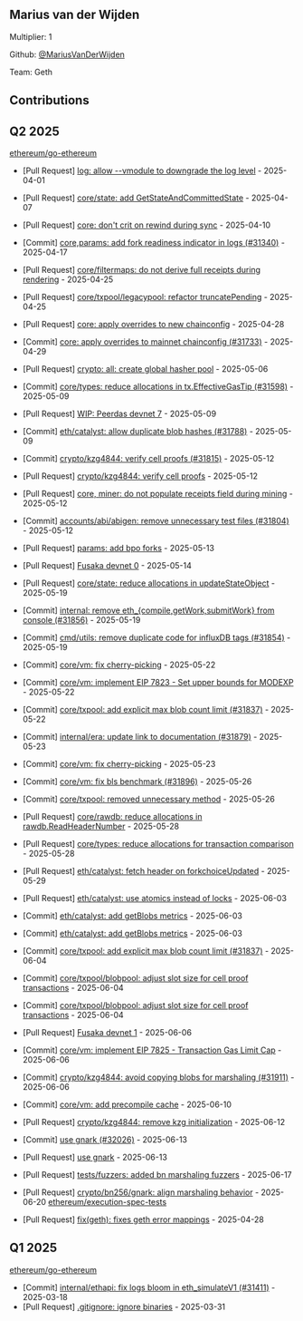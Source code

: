 
## Marius van der Wijden
Multiplier: 1

Github: [@MariusVanDerWijden](https://github.com/MariusVanDerWijden)

Team: Geth

## Contributions

## Q2 2025


[ethereum/go-ethereum](https://github.com/ethereum/go-ethereum)
* [Pull Request] [log: allow --vmodule to downgrade the log level](https://github.com/ethereum/go-ethereum/pull/31536) - 2025-04-01
* [Pull Request] [core/state: add GetStateAndCommittedState](https://github.com/ethereum/go-ethereum/pull/31585) - 2025-04-07
* [Pull Request] [core: don't crit on rewind during sync](https://github.com/ethereum/go-ethereum/pull/31603) - 2025-04-10
* [Commit] [core,params: add fork readiness indicator in logs (#31340)](https://github.com/ethereum/go-ethereum/commit/13b157a461c88678cd4e15ca005e7b45d823431b) - 2025-04-17
* [Pull Request] [core/filtermaps: do not derive full receipts during rendering](https://github.com/ethereum/go-ethereum/pull/31716) - 2025-04-25
* [Pull Request] [core/txpool/legacypool: refactor truncatePending](https://github.com/ethereum/go-ethereum/pull/31715) - 2025-04-25
* [Pull Request] [core: apply overrides to new chainconfig](https://github.com/ethereum/go-ethereum/pull/31733) - 2025-04-28

* [Commit] [core: apply overrides to mainnet chainconfig (#31733)](https://github.com/ethereum/go-ethereum/commit/a511553e448c947a0fe8f34acf7bb6f9818c2b49) - 2025-04-29
* [Pull Request] [crypto: all: create global hasher pool](https://github.com/ethereum/go-ethereum/pull/31769) - 2025-05-06
* [Commit] [core/types: reduce allocations in tx.EffectiveGasTip (#31598)](https://github.com/ethereum/go-ethereum/commit/0db99f4e409b05c109cffac26c15dd641757a3ab) - 2025-05-09
* [Pull Request] [WIP: Peerdas devnet 7](https://github.com/ethereum/go-ethereum/pull/31791) - 2025-05-09
* [Commit] [eth/catalyst: allow duplicate blob hashes (#31788)](https://github.com/ethereum/go-ethereum/commit/8c220595bb91017afcc1b61458e7ef1ef3fa93df) - 2025-05-09
* [Commit] [crypto/kzg4844: verify cell proofs (#31815)](https://github.com/ethereum/go-ethereum/commit/ff6e518a87907b2c4c67d7c7f2a76224e36177a9) - 2025-05-12
* [Pull Request] [crypto/kzg4844: verify cell proofs](https://github.com/ethereum/go-ethereum/pull/31815) - 2025-05-12
* [Pull Request] [core, miner: do not populate receipts field during mining](https://github.com/ethereum/go-ethereum/pull/31813) - 2025-05-12
* [Commit] [accounts/abi/abigen: remove unnecessary test files (#31804)](https://github.com/ethereum/go-ethereum/commit/c7bdf6b2fe4eae1db035147431147ed54f84fae7) - 2025-05-12
* [Pull Request] [params: add bpo forks](https://github.com/ethereum/go-ethereum/pull/31820) - 2025-05-13
* [Pull Request] [Fusaka devnet 0](https://github.com/ethereum/go-ethereum/pull/31825) - 2025-05-14
* [Pull Request] [core/state: reduce allocations in updateStateObject](https://github.com/ethereum/go-ethereum/pull/31861) - 2025-05-19
* [Commit] [internal: remove eth_{compile,getWork,submitWork} from console (#31856)](https://github.com/ethereum/go-ethereum/commit/33c5031a2e6888dbac3dba0628c786442ceabc33) - 2025-05-19
* [Commit] [cmd/utils: remove duplicate code for influxDB tags (#31854)](https://github.com/ethereum/go-ethereum/commit/e79177d1bca6bd21ed78bd8c2bf7144b36395c78) - 2025-05-19
* [Commit] [core/vm: fix cherry-picking](https://github.com/ethereum/go-ethereum/commit/00f0d218d41b77db7e329c44177afe0c20710da2) - 2025-05-22
* [Commit] [core/vm: implement EIP 7823 - Set upper bounds for MODEXP](https://github.com/ethereum/go-ethereum/commit/c6d3851277fa8368b64888db48b9eabf9bd4fbff) - 2025-05-22
* [Commit] [core/txpool: add explicit max blob count limit (#31837)](https://github.com/ethereum/go-ethereum/commit/20ad4f500e7fafab93f6d94fa171a5c0309de6ce) - 2025-05-22
* [Commit] [internal/era: update link to documentation (#31879)](https://github.com/ethereum/go-ethereum/commit/1fd806d3e59b1da29297611e0046df0bc742658d) - 2025-05-23
* [Commit] [core/vm: fix cherry-picking](https://github.com/ethereum/go-ethereum/commit/07321c6d9c639ea381f5770b7f35a8e9aa813ba8) - 2025-05-23
* [Commit] [core/vm: fix bls benchmark (#31896)](https://github.com/ethereum/go-ethereum/commit/3f7b8bc976fe5e9b810b91da359b3e0cb7d010c8) - 2025-05-26
* [Commit] [core/txpool: removed unnecessary method](https://github.com/ethereum/go-ethereum/commit/a201a33de8b2b43ed066471b0a292b7f89ede1ec) - 2025-05-26
* [Pull Request] [core/rawdb: reduce allocations in rawdb.ReadHeaderNumber](https://github.com/ethereum/go-ethereum/pull/31913) - 2025-05-28
* [Pull Request] [core/types: reduce allocations for transaction comparison](https://github.com/ethereum/go-ethereum/pull/31912) - 2025-05-28
* [Pull Request] [eth/catalyst: fetch header on forkchoiceUpdated](https://github.com/ethereum/go-ethereum/pull/31928) - 2025-05-29
* [Pull Request] [eth/catalyst: use atomics instead of locks](https://github.com/ethereum/go-ethereum/pull/31955) - 2025-06-03
* [Commit] [eth/catalyst: add getBlobs metrics](https://github.com/ethereum/go-ethereum/commit/3a5577c044478839cb70e09c4792fb2e3c4eef3c) - 2025-06-03
* [Commit] [eth/catalyst: add getBlobs metrics](https://github.com/ethereum/go-ethereum/commit/3e5f753d9db9e4753712fd27d27687987283e1cc) - 2025-06-03
* [Commit] [core/txpool: add explicit max blob count limit (#31837)](https://github.com/ethereum/go-ethereum/commit/20ad4f500e7fafab93f6d94fa171a5c0309de6ce) - 2025-06-04
* [Commit] [core/txpool/blobpool: adjust slot size for cell proof transactions](https://github.com/ethereum/go-ethereum/commit/8af6023f06aa02fb133edc81ca58847cf4282ee5) - 2025-06-04
* [Commit] [core/txpool/blobpool: adjust slot size for cell proof transactions](https://github.com/ethereum/go-ethereum/commit/55199fc440ac0d631e05b4f61de921264b0e6496) - 2025-06-04
* [Pull Request] [Fusaka devnet 1](https://github.com/ethereum/go-ethereum/pull/31981) - 2025-06-06
* [Commit] [core/vm: implement EIP 7825 - Transaction Gas Limit Cap](https://github.com/ethereum/go-ethereum/commit/fbd51127a283e6021516d7e770724802f779c7aa) - 2025-06-06
* [Commit] [crypto/kzg4844: avoid copying blobs for marshaling (#31911)](https://github.com/ethereum/go-ethereum/commit/d675721276d126012faa264491d632689703ad3b) - 2025-06-06
* [Commit] [core/vm: add precompile cache](https://github.com/ethereum/go-ethereum/commit/e24017688f99b493cef056cc445fe46f84f236f8) - 2025-06-10
* [Pull Request] [crypto/kzg4844: remove kzg initialization](https://github.com/ethereum/go-ethereum/pull/32017) - 2025-06-12
* [Commit] [use gnark (#32026)](https://github.com/ethereum/go-ethereum/commit/dc17a38a5d36f66b6a5a80696174bf36e0be4f43) - 2025-06-13
* [Pull Request] [use gnark](https://github.com/ethereum/go-ethereum/pull/32026) - 2025-06-13
* [Pull Request] [tests/fuzzers: added bn marshaling fuzzers](https://github.com/ethereum/go-ethereum/pull/32053) - 2025-06-17
* [Pull Request] [crypto/bn256/gnark: align marshaling behavior](https://github.com/ethereum/go-ethereum/pull/32065) - 2025-06-20
[ethereum/execution-spec-tests](https://github.com/ethereum/execution-spec-tests)
* [Pull Request] [fix(geth): fixes geth error mappings](https://github.com/ethereum/execution-spec-tests/pull/1500) - 2025-04-28
## Q1 2025

[ethereum/go-ethereum](https://github.com/ethereum/go-ethereum)
* [Commit] [internal/ethapi: fix logs bloom in eth_simulateV1 (#31411)](https://github.com/ethereum/go-ethereum/commit/e5f4b274b39df4e8a44b9bc14294cef8ebb91bd2) - 2025-03-18
* [Pull Request] [.gitignore: ignore binaries](https://github.com/ethereum/go-ethereum/pull/31531) - 2025-03-31
